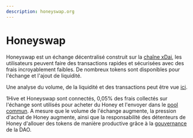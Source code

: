 ```yaml
---
description: honeyswap.org
---
```


# Honeyswap

Honeyswap est un échange décentralisé construit sur la [chaîne xDai](https://www.xdaichain.com/), les utilisateurs peuvent faire des transactions rapides et sécurisées avec des frais incroyablement faibles. De nombreux tokens sont disponibles pour l'échange et l'ajout de liquidité.

Une analyse du volume, de la liquidité et des transactions peut être vue [ici](https://info.honeyswap.org).

1Hive et Honeyswap sont connectés, 0,05% des frais collectés sur l'échange sont utilisés pour acheter du Honey et l'envoyer dans le [pool commun](../honey/#economic-overview). A mesure que le volume de l'échange augmente, la pression d'achat de Honey augmente, ainsi que la responsabilité des détenteurs de Honey d'allouer des tokens de manière productive grâce à la [gouvernance](../honey/participation.md) de la DAO.

